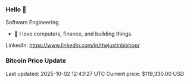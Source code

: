 ### Hello 🤙  

Software Engineering

- 🔭 I love computers, finance, and building things.
  
LinkedIn: https://www.linkedin.com/in/thejustinbishop/  














































































































































































































































































































































































































































































































































































































































































































































































































































































































































































































































































































































































### Bitcoin Price Update
Last updated: 2025-10-02 12:43:27 UTC
Current price: $119,330.00 USD

